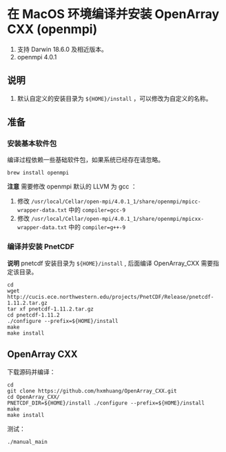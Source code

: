 # 在 MacOS 环境编译并安装 OpenArray CXX (openmpi)

1. 支持 Darwin 18.6.0 及相近版本。
2. openmpi 4.0.1

## 说明

1. 默认自定义的安装目录为 `${HOME}/install` ，可以修改为自定义的名称。

## 准备

### 安装基本软件包

编译过程依赖一些基础软件包，如果系统已经存在请忽略。

```shell
brew install openmpi
```

**注意** 需要修改 openmpi 默认的 LLVM 为 gcc ：

1. 修改 `/usr/local/Cellar/open-mpi/4.0.1_1/share/openmpi/mpicc-wrapper-data.txt` 中的 `compiler=gcc-9`
2. 修改 `/usr/local/Cellar/open-mpi/4.0.1_1/share/openmpi/mpicxx-wrapper-data.txt` 中的 `compiler=g++-9`

### 编译并安装 PnetCDF

**说明** pnetcdf 安装目录为 `${HOME}/install` , 后面编译 OpenArray_CXX 需要指定该目录。

```shell
cd
wget http://cucis.ece.northwestern.edu/projects/PnetCDF/Release/pnetcdf-1.11.2.tar.gz
tar xf pnetcdf-1.11.2.tar.gz
cd pnetcdf-1.11.2
./configure --prefix=${HOME}/install
make
make install
```

## OpenArray CXX

下载源码并编译：

```shell
cd
git clone https://github.com/hxmhuang/OpenArray_CXX.git
cd OpenArray_CXX/
PNETCDF_DIR=${HOME}/install ./configure --prefix=${HOME}/install
make
make install
```

测试：

```shell
./manual_main
```

